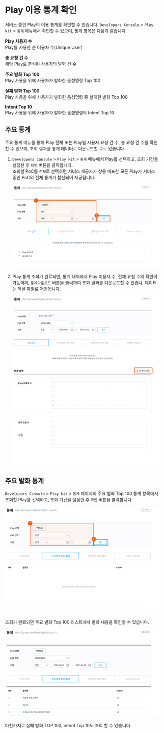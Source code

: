 # Play 이용 통계 확인

서비스 중인 Play의 이용 통계를 확인할 수 있습니다. `Developers Console` > `Play kit` > `통계` 메뉴에서 확인할 수 있으며, 통계 항목은 다음과 같습니다.

**Play 사용자 수**\
Play를 사용한 순 이용자 수(Unique User)

**총 요청 건 수**\
해당 Play로 분석된 사용자의 발화 건 수

**주요 발화 Top 100**\
Play 사용을 위해 사용자가 발화한 음성명령 Top 100

**실패 발화 Top 100**\
Play 사용을 위해 사용자가 발화한 음성명령 중 실패한 발화 Top 100

**Intent Top 10**\
Play 사용을 위해 사용자가 발화한 음성명령의 Intent Top 10

## 주요 통계 <a href="main-stats" id="main-stats"></a>

주요 통계 메뉴를 통해 Play 전체 또는 Play별 사용자 요청 건 수, 총 요청 건 수를 확인할 수 있으며, 조회 결과를 통계 데이터로 다운로드할 수도 있습니다.

1. `Developers Console` > `Play kit` > `통계` 메뉴에서 Play를 선택하고, 조회 기간을 설정한 후 `확인` 버튼을 클릭합니다.\
   조회할 PoC를 `전체`로 선택하면 서비스 제공자가 상용 배포한 모든 Play가 서비스 중인 PoC의 전체 통계가 합산되어 제공됩니다.

   ![](/assets/images/monitor-play-stats-01.jpg)
2. Play 통계 조회가 완료되면, 통계 내역에서 Play 이용자 수, 전체 요청 수의 확인이 가능하며, `통계다운로드` 버튼을 클릭하여 조회 결과를 다운로드할 수 있습니. 데이터는 엑셀 파일로 저장됩니다.

   ![](/assets/images/monitor-play-stats-02.jpg)

## 주요 발화 통계 <a href="utterance-stats" id="utterance-stats"></a>

`Developers Console` > `Play kit` > `통계` 페이지의 주요 발화 Top 100 통계 항목에서 조회할 Play를 선택하고, 조회 기간을 설정한 후 `확인` 버튼을 클릭합니다.

![](/assets/images/monitor-play-stats-03.jpg)

조회가 완료되면 주요 발화 Top 100 리스트에서 발화 내용을 확인할 수 있습니다.

![](/assets/images/monitor-play-stats-04.jpg)

마찬가지로 실패 발화 TOP 100, intent Top 10도 조회 할 수 있습니다.
